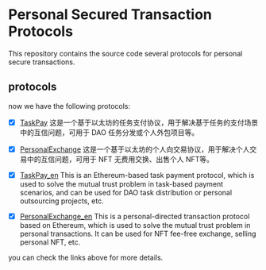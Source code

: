 # Personal Secured Transaction Protocols

This repository contains the source code several protocols for personal secure transactions.

## protocols

now we have the following protocols:

- [x] [TaskPay](./taskpay.md)  这是一个基于以太坊的任务支付协议，用于解决基于任务的支付场景中的互信问题，可用于 DAO 任务分发或个人外包项目等。
- [x] [PersonalExchange](./personalexchange.md) 这是一个基于以太坊的个人向交易协议，用于解决个人交易中的互信问题，可用于 NFT 无费用交换、出售个人 NFT等。


- [x] [TaskPay_en](./taskpay_en.md) This is an Ethereum-based task payment protocol, which is used to solve the mutual trust problem in task-based payment scenarios, and can be used for DAO task distribution or personal outsourcing projects, etc.
- [x] [PersonalExchange_en](./personalexchange_en.md) This is a personal-directed transaction protocol based on Ethereum, which is used to solve the mutual trust problem in personal transactions. It can be used for NFT fee-free exchange, selling personal NFT, etc.

you can check the links above for more details.



 




























